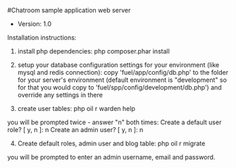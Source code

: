 #Chatroom sample application web server

* Version: 1.0

Installation instructions:

1. install php dependencies:
php composer.phar install

2. setup your database configuration settings for your environment (like mysql and redis connection):
copy 'fuel/app/config/db.php' to the folder for your server's environment (default environment is "development" so for that you would copy to 'fuel/spp/config/development/db.php') and override any settings in there

3. create user tables:
php oil r warden help

you will be prompted twice - answer "n" both times:
Create a default user role? [ y, n ]: n
Create an admin user? [ y, n ]: n

4. Create default roles, admin user and blog table:
php oil r migrate

you will be prompted to enter an admin username, email and password.

